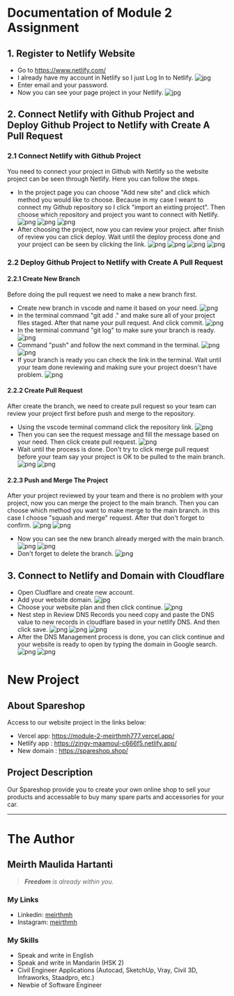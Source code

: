 # Documentation of Module 2 Assignment
## 1. Register to Netlify Website
- Go to https://www.netlify.com/
- I already have my account in Netlify so I just Log In to Netlify.
![jpg](/Module%202%20Documentation/1.2.png)
- Enter email and your password.
- Now you can see your page project in your Netlify.
![jpg](/Module%202%20Documentation/1.3.png)

## 2. Connect Netlify with Github Project and Deploy Github Project to Netlify with Create A Pull Request
### 2.1 Connect Netlify with Github Project
You need to connect your project in Github with Netlify so the website project can be seen through Netlify. Here you can follow the steps.
- In the project page you can choose "Add new site" and click which method you would like to choose. Because in my case I weant to connect my Github repository so I click "import an eixting project". Then choose which repository and project you want to connect with Netlify.
![png](/Module%202%20Documentation/2.1.1.png)
![png](/Module%202%20Documentation/2.1.2.png)
![png](/Module%202%20Documentation/2.1.3.png)
- After choosing the project, now you can review your project. after finish of review you can click deploy. Wait until the deploy process done and your project can be seen by clicking the link.
![png](/Module%202%20Documentation/2.1.4.png)
![png](/Module%202%20Documentation/2.1.5.png)
![png](/Module%202%20Documentation/2.1.6.png)
![png](/Module%202%20Documentation/2.1.7.png)

### 2.2 Deploy Github Project to Netlify with Create A Pull Request
#### 2.2.1 Create New Branch
Before doing the pull request we need to make a new branch first.
- Create new branch in vscode and name it based on your need.
![png](/Module%202%20Documentation/2.2.1.png)
- in the terminal command "git add ." and make sure all of your project files staged. After that name your pull request. And click commit.
![png](/Module%202%20Documentation/2.2.2.png)
- In the terminal command "git log" to make sure your branch is ready.
![png](/Module%202%20Documentation/2.2.3.png) 
- Command "push" and follow the next command in the terminal.
![png](/Module%202%20Documentation/2.2.4.png)
![png](/Module%202%20Documentation/2.2.5.png)
- If your branch is ready you can check the link in the terminal. Wait until your team done reviewing and making sure your project doesn't have problem.
![png](/Module%202%20Documentation/2.2.6.png)

#### 2.2.2 Create Pull Request
After create the branch, we need to create pull request so your team can review your project first before push and merge to the repository.
- Using the vscode terminal command click the repository link.
![png](/Module%202%20Documentation/2.2.6.png)
- Then you can see the request message and fill the message based on your need. Then click create pull request.
![png](/Module%202%20Documentation/2.2.7.png)
- Wait until the process is done. Don't try to click merge pull request before your team say your project is OK to be pulled to the main branch.
![png](/Module%202%20Documentation/2.2.8.png) 
![png](/Module%202%20Documentation/2.2.9.0.png)

#### 2.2.3 Push and Merge The Project
After your project reviewed by your team and there is no problem with your project, now you can merge the project to the main branch. Then you can choose which method you want to make merge to the main branch. in this case I choose "squash and merge" request. After that don't forget to confirm.
![png](/Module%202%20Documentation/2.2.9.png)
![png](/Module%202%20Documentation/2.2.10.png)
- Now you can see the new branch already merged with the main branch.
![png](/Module%202%20Documentation/2.2.11.png)
![png](/Module%202%20Documentation/2.2.12.png)
- Don't forget to delete the branch.
![png](/Module%202%20Documentation/2.2.13.png)

## 3. Connect to Netlify and Domain with Cloudflare
- Open Cludflare and create new account.
- Add your website domain.
![jpg](/Module%202%20Documentation/3.1.png)
- Choose your website plan and then click continue.
![png](/Module%202%20Documentation/3.2.png)
- Nest step in Review DNS Records you need copy and paste the DNS value to new records in cloudflare based in your netlify DNS. And then click save.
![png](/Module%202%20Documentation/3.3.0.png)
![png](/Module%202%20Documentation/3.3.1.png)
![png](/Module%202%20Documentation/3.3.2.png)
- After the DNS Management process is done, you can click continue and your website is ready to open by typing the domain in Google search.
![png](/Module%202%20Documentation/3.4.0.png)
![png](/Module%202%20Documentation/3.4.1.png)



# New Project
## About Spareshop
Access to our website project in the links below:
- Vercel app: https://module-2-meirthmh777.vercel.app/
- Netlify app : https://zingy-maamoul-c666f5.netlify.app/
- New domain : https://spareshop.shop/

## Project Description
Our Spareshop provide you to create your own online shop to sell your products and accessable to buy many spare parts and accessories for your car.


-----------------------------------------------
# The Author
## Meirth Maulida Hartanti
> _**Freedom** is already within you._

### My Links
- Linkedin: [meirthmh](https://www.linkedin.com/in/meirth-maulida-hartanti-241a1b183/)
- Instagram: [meirthmh](https://instagram.com/meirthmh/)

### My Skills
- Speak and write in English
- Speak and write in Mandarin (HSK 2)
- Civil Engineer Applications (Autocad, SketchUp, Vray, Civil 3D, Infraworks, Staadpro, etc.)
- Newbie of Software Engineer 